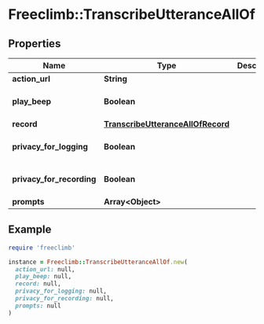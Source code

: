 # Freeclimb::TranscribeUtteranceAllOf

## Properties

| Name | Type | Description | Notes |
| ---- | ---- | ----------- | ----- |
| **action_url** | **String** |  |  |
| **play_beep** | **Boolean** |  | [optional][default to false] |
| **record** | [**TranscribeUtteranceAllOfRecord**](TranscribeUtteranceAllOfRecord.md) |  | [optional] |
| **privacy_for_logging** | **Boolean** |  | [optional][default to false] |
| **privacy_for_recording** | **Boolean** |  | [optional][default to false] |
| **prompts** | **Array&lt;Object&gt;** |  | [optional] |

## Example

```ruby
require 'freeclimb'

instance = Freeclimb::TranscribeUtteranceAllOf.new(
  action_url: null,
  play_beep: null,
  record: null,
  privacy_for_logging: null,
  privacy_for_recording: null,
  prompts: null
)
```

